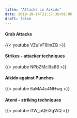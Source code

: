 ```yaml
---
title: "Attacks in Aikido"
date: 2019-10-14T21:37:38+01:00
draft: false
---
```



<h4>Grab Attacks</h4>
{{< youtube VZuIVF6lmZQ >}}

<h4>Strikes - attacker techniques</h4>
{{< youtube NPbZMcI9a88 >}}

<h4>Aikido against Punches</h4>
{{< youtube 6aMA4c4NHwg >}}

<h4>Atemi - striking techniques</h4>
{{< youtube GW_oQEiXgWQ >}}